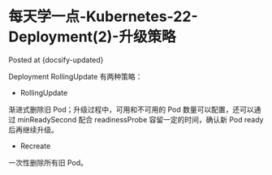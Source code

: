 # 每天学一点-Kubernetes-22-Deployment(2)-升级策略

Posted at {docsify-updated}

Deployment RollingUpdate 有两种策略：

- RollingUpdate

渐进式删除旧 Pod；升级过程中，可用和不可用的 Pod 数量可以配置，还可以通过 minReadySecond 配合 readinessProbe
容留一定的时间，确认新 Pod ready 后再继续升级。


- Recreate

一次性删除所有旧 Pod。